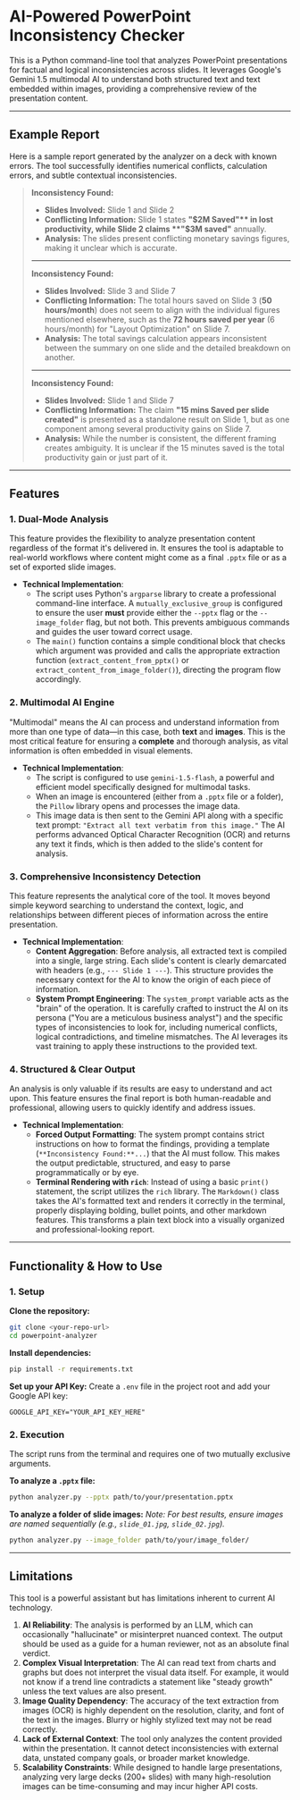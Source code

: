 # AI-Powered PowerPoint Inconsistency Checker

This is a Python command-line tool that analyzes PowerPoint presentations for factual and logical inconsistencies across slides. It leverages Google's Gemini 1.5 multimodal AI to understand both structured text and text embedded within images, providing a comprehensive review of the presentation content.

---

## Example Report

Here is a sample report generated by the analyzer on a deck with known errors. The tool successfully identifies numerical conflicts, calculation errors, and subtle contextual inconsistencies.

> **Inconsistency Found:**
> - **Slides Involved:** Slide 1 and Slide 2
> - **Conflicting Information:** Slide 1 states **"$2M Saved"** in lost productivity, while Slide 2 claims **"$3M saved"** annually.
> - **Analysis:** The slides present conflicting monetary savings figures, making it unclear which is accurate.
>
> ---
>
> **Inconsistency Found:**
> - **Slides Involved:** Slide 3 and Slide 7
> - **Conflicting Information:** The total hours saved on Slide 3 (**50 hours/month**) does not seem to align with the individual figures mentioned elsewhere, such as the **72 hours saved per year** (6 hours/month) for "Layout Optimization" on Slide 7.
> - **Analysis:** The total savings calculation appears inconsistent between the summary on one slide and the detailed breakdown on another.
>
> ---
>
> **Inconsistency Found:**
> - **Slides Involved:** Slide 1 and Slide 7
> - **Conflicting Information:** The claim **"15 mins Saved per slide created"** is presented as a standalone result on Slide 1, but as one component among several productivity gains on Slide 7.
> - **Analysis:** While the number is consistent, the different framing creates ambiguity. It is unclear if the 15 minutes saved is the total productivity gain or just part of it.

---

## Features 

### 1. Dual-Mode Analysis

This feature provides the flexibility to analyze presentation content regardless of the format it's delivered in. It ensures the tool is adaptable to real-world workflows where content might come as a final `.pptx` file or as a set of exported slide images.

* **Technical Implementation**:
    * The script uses Python's `argparse` library to create a professional command-line interface. A `mutually_exclusive_group` is configured to ensure the user **must** provide either the `--pptx` flag or the `--image_folder` flag, but not both. This prevents ambiguous commands and guides the user toward correct usage.
    * The `main()` function contains a simple conditional block that checks which argument was provided and calls the appropriate extraction function (`extract_content_from_pptx()` or `extract_content_from_image_folder()`), directing the program flow accordingly.

### 2. Multimodal AI Engine

"Multimodal" means the AI can process and understand information from more than one type of data—in this case, both **text** and **images**. This is the most critical feature for ensuring a **complete** and thorough analysis, as vital information is often embedded in visual elements.

* **Technical Implementation**:
    * The script is configured to use `gemini-1.5-flash`, a powerful and efficient model specifically designed for multimodal tasks.
    * When an image is encountered (either from a `.pptx` file or a folder), the `Pillow` library opens and processes the image data.
    * This image data is then sent to the Gemini API along with a specific text prompt: `"Extract all text verbatim from this image."` The AI performs advanced Optical Character Recognition (OCR) and returns any text it finds, which is then added to the slide's content for analysis.

### 3. Comprehensive Inconsistency Detection

This feature represents the analytical core of the tool. It moves beyond simple keyword searching to understand the context, logic, and relationships between different pieces of information across the entire presentation.

* **Technical Implementation**:
    * **Content Aggregation**: Before analysis, all extracted text is compiled into a single, large string. Each slide's content is clearly demarcated with headers (e.g., `--- Slide 1 ---`). This structure provides the necessary context for the AI to know the origin of each piece of information.
    * **System Prompt Engineering**: The `system_prompt` variable acts as the "brain" of the operation. It is carefully crafted to instruct the AI on its persona ("You are a meticulous business analyst") and the specific types of inconsistencies to look for, including numerical conflicts, logical contradictions, and timeline mismatches. The AI leverages its vast training to apply these instructions to the provided text.

### 4. Structured & Clear Output

An analysis is only valuable if its results are easy to understand and act upon. This feature ensures the final report is both human-readable and professional, allowing users to quickly identify and address issues.

* **Technical Implementation**:
    * **Forced Output Formatting**: The system prompt contains strict instructions on how to format the findings, providing a template (`**Inconsistency Found:**...`) that the AI must follow. This makes the output predictable, structured, and easy to parse programmatically or by eye.
    * **Terminal Rendering with `rich`**: Instead of using a basic `print()` statement, the script utilizes the `rich` library. The `Markdown()` class takes the AI's formatted text and renders it correctly in the terminal, properly displaying bolding, bullet points, and other markdown features. This transforms a plain text block into a visually organized and professional-looking report.

---


## Functionality & How to Use

### 1. Setup

**Clone the repository:**
```bash
git clone <your-repo-url>
cd powerpoint-analyzer
```

**Install dependencies:**
```bash
pip install -r requirements.txt
```

**Set up your API Key:**
Create a `.env` file in the project root and add your Google API key:
```
GOOGLE_API_KEY="YOUR_API_KEY_HERE"
```

### 2. Execution

The script runs from the terminal and requires one of two mutually exclusive arguments.

**To analyze a `.pptx` file:**
```bash
python analyzer.py --pptx path/to/your/presentation.pptx
```

**To analyze a folder of slide images:**
*Note: For best results, ensure images are named sequentially (e.g., `slide_01.jpg`, `slide_02.jpg`).*
```bash
python analyzer.py --image_folder path/to/your/image_folder/
```

---

## Limitations

This tool is a powerful assistant but has limitations inherent to current AI technology.

1.  **AI Reliability**: The analysis is performed by an LLM, which can occasionally "hallucinate" or misinterpret nuanced context. The output should be used as a guide for a human reviewer, not as an absolute final verdict.
2.  **Complex Visual Interpretation**: The AI can read text from charts and graphs but does not interpret the visual data itself. For example, it would not know if a trend line contradicts a statement like "steady growth" unless the text values are also present.
3.  **Image Quality Dependency**: The accuracy of the text extraction from images (OCR) is highly dependent on the resolution, clarity, and font of the text in the images. Blurry or highly stylized text may not be read correctly.
4.  **Lack of External Context**: The tool only analyzes the content provided within the presentation. It cannot detect inconsistencies with external data, unstated company goals, or broader market knowledge.
5.  **Scalability Constraints**: While designed to handle large presentations, analyzing very large decks (200+ slides) with many high-resolution images can be time-consuming and may incur higher API costs.
